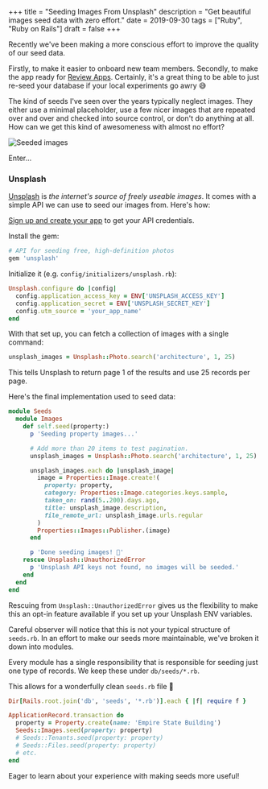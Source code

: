 +++
title = "Seeding Images From Unsplash"
description = "Get beautiful images seed data with zero effort."
date = 2019-09-30
tags = ["Ruby", "Ruby on Rails"]
draft = false
+++

Recently we've been making a more conscious effort to improve the quality of our seed data.

Firstly, to make it easier to onboard new team members. Secondly, to make the app ready for 
[Review Apps](https://devcenter.heroku.com/articles/github-integration-review-apps). Certainly,
it's a great thing to be able to just re-seed your database if your local experiments go awry 😅

The kind of seeds I've seen over the years typically neglect images. They either use a minimal
placeholder, use a few nicer images that are repeated over and over and checked into source
control, or don't do anything at all. How can we get this kind of awesomeness with almost
no effort?

![Seeded images](/posts/unsplash-seeds/seeds.png)

Enter...

### Unsplash

[Unsplash](https://unsplash.com/) is _the internet's source of freely useable images_. It comes 
with a simple API we can use to seed our images from. Here's how:

[Sign up and create your app](https://unsplash.com/developers) to get your API credentials.

Install the gem:

```ruby
# API for seeding free, high-definition photos
gem 'unsplash'
```

Initialize it (e.g. `config/initializers/unsplash.rb`):

```ruby
Unsplash.configure do |config|
  config.application_access_key = ENV['UNSPLASH_ACCESS_KEY']
  config.application_secret = ENV['UNSPLASH_SECRET_KEY']
  config.utm_source = 'your_app_name'
end
```

With that set up, you can fetch a collection of images with a single command:

```ruby
unsplash_images = Unsplash::Photo.search('architecture', 1, 25)
```

This tells Unsplash to return page 1 of the results and use 25 records per page.

Here's the final implementation used to seed data:

```ruby
module Seeds
  module Images
    def self.seed(property:)
      p 'Seeding property images...'

      # Add more than 20 items to test pagination.
      unsplash_images = Unsplash::Photo.search('architecture', 1, 25)

      unsplash_images.each do |unsplash_image|
        image = Properties::Image.create!(
          property: property,
          category: Properties::Image.categories.keys.sample,
          taken_on: rand(5..200).days.ago,
          title: unsplash_image.description,
          file_remote_url: unsplash_image.urls.regular
        )
        Properties::Images::Publisher.(image)
      end

      p 'Done seeding images! 🎉'
    rescue Unsplash::UnauthorizedError
      p 'Unsplash API keys not found, no images will be seeded.'
    end
  end
end
```

Rescuing from `Unsplash::UnauthorizedError` gives us the flexibility to make this an opt-in
feature available if you set up your Unsplash ENV variables.

Careful observer will notice that this is not your typical structure of `seeds.rb`. In an
effort to make our seeds more maintainable, we've broken it down into modules.

Every module has a single responsibility that is responsible for seeding just one type of records.
We keep these under `db/seeds/*.rb`.

This allows for a wonderfully clean `seeds.rb` file 🎉

```ruby
Dir[Rails.root.join('db', 'seeds', '*.rb')].each { |f| require f }

ApplicationRecord.transaction do
  property = Property.create(name: 'Empire State Building')
  Seeds::Images.seed(property: property)
  # Seeds::Tenants.seed(property: property)
  # Seeds::Files.seed(property: property)
  # etc.
end
```

Eager to learn about your experience with making seeds more useful!
